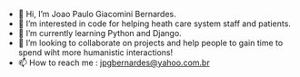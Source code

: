 - 👋 Hi, I’m Joao Paulo Giacomini Bernardes.
- 👀 I’m interested in code for helping heath care system staff and patients.
- 🌱 I’m currently learning Python and Django.
- 💞️ I’m looking to collaborate on projects and help people to gain time to spend wiht more humanistic interactions!
- 📫 How to reach me : jpgbernardes@yahoo.com.br
